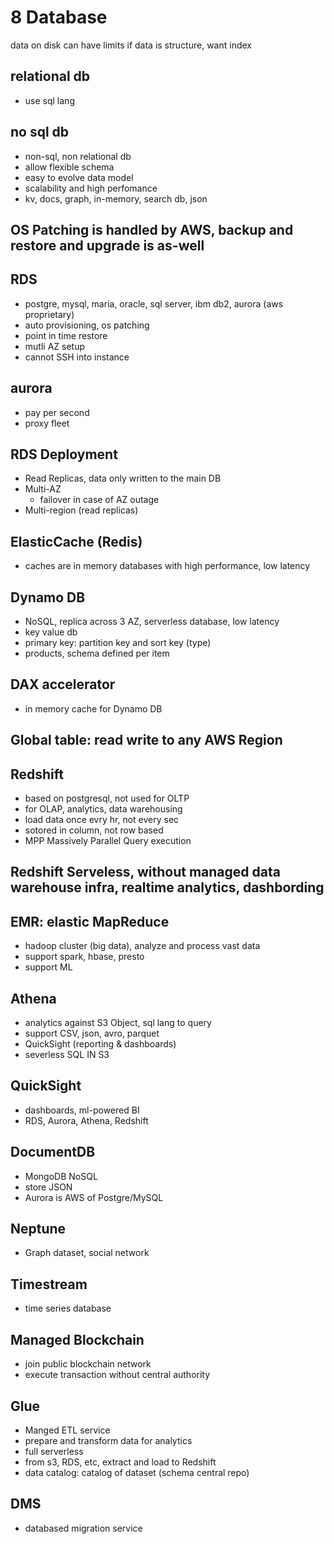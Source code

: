 # 8 Database

data on disk can have limits if data is structure, want index

## relational db
- use sql lang

## no sql db
- non-sql, non relational db
- allow flexible schema
- easy to evolve data model
- scalability and high perfomance
- kv, docs, graph, in-memory, search db, json

## OS Patching is handled by AWS, backup and restore and upgrade is as-well

## RDS
- postgre, mysql, maria, oracle, sql server, ibm db2, aurora (aws proprietary)
- auto provisioning, os patching
- point in time restore
- mutli AZ setup
- cannot SSH into instance

## aurora
- pay per second
- proxy fleet  

## RDS Deployment
- Read Replicas, data only written to the main DB
- Multi-AZ
    - failover in case of AZ outage
- Multi-region (read replicas)

## ElasticCache (Redis)
- caches are in memory databases with high performance, low latency

## Dynamo DB
- NoSQL, replica across 3 AZ, serverless database, low latency
- key value db
- primary key: partition key and sort key (type)
- products, schema defined per item

## DAX accelerator
- in memory cache for Dynamo DB

## Global table: read write to any AWS Region

## Redshift
- based on postgresql, not used for OLTP
- for OLAP, analytics, data warehousing
- load data once evry hr, not every sec
- sotored in column, not row based
- MPP Massively Parallel Query execution 

## Redshift Serveless, without managed data warehouse infra, realtime analytics, dashbording

## EMR: elastic MapReduce
- hadoop cluster (big data), analyze and process vast data
- support spark, hbase, presto
- support ML

## Athena
- analytics against S3 Object, sql lang to query
- support CSV, json, avro, parquet
- QuickSight (reporting & dashboards)
- severless SQL IN S3

## QuickSight
- dashboards, ml-powered BI
- RDS, Aurora, Athena, Redshift

## DocumentDB
- MongoDB NoSQL
- store JSON 
- Aurora is AWS of Postgre/MySQL

## Neptune
- Graph dataset, social network

## Timestream
- time series database

## Managed Blockchain
- join public blockchain network
- execute transaction without central authority

## Glue
- Manged ETL service
- prepare and transform data for analytics
- full serverless
- from s3, RDS, etc, extract and load to Redshift
- data catalog: catalog of dataset (schema central repo)

## DMS
- databased migration service